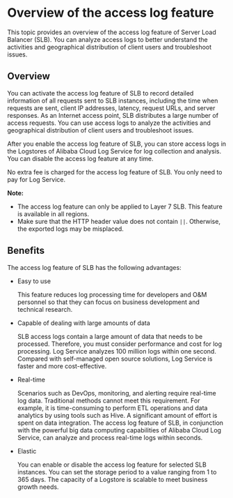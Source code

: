 # Overview of the access log feature

This topic provides an overview of the access log feature of Server Load Balancer \(SLB\). You can analyze access logs to better understand the activities and geographical distribution of client users and troubleshoot issues.

## Overview

You can activate the access log feature of SLB to record detailed information of all requests sent to SLB instances, including the time when requests are sent, client IP addresses, latency, request URLs, and server responses. As an Internet access point, SLB distributes a large number of access requests. You can use access logs to analyze the activities and geographical distribution of client users and troubleshoot issues.

After you enable the access log feature of SLB, you can store access logs in the Logstores of Alibaba Cloud Log Service for log collection and analysis. You can disable the access log feature at any time.

No extra fee is charged for the access log feature of SLB. You only need to pay for Log Service.

**Note:**

-   The access log feature can only be applied to Layer 7 SLB. This feature is available in all regions.
-   Make sure that the HTTP header value does not contain `||`. Otherwise, the exported logs may be misplaced.

## Benefits

The access log feature of SLB has the following advantages:

-   Easy to use

    This feature reduces log processing time for developers and O&M personnel so that they can focus on business development and technical research.

-   Capable of dealing with large amounts of data

    SLB access logs contain a large amount of data that needs to be processed. Therefore, you must consider performance and cost for log processing. Log Service analyzes 100 million logs within one second. Compared with self-managed open source solutions, Log Service is faster and more cost-effective.

-   Real-time

    Scenarios such as DevOps, monitoring, and alerting require real-time log data. Traditional methods cannot meet this requirement. For example, it is time-consuming to perform ETL operations and data analytics by using tools such as Hive. A significant amount of effort is spent on data integration. The access log feature of SLB, in conjunction with the powerful big data computing capabilities of Alibaba Cloud Log Service, can analyze and process real-time logs within seconds.

-   Elastic

    You can enable or disable the access log feature for selected SLB instances. You can set the storage period to a value ranging from 1 to 365 days. The capacity of a Logstore is scalable to meet business growth needs.


